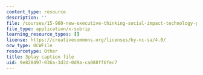 ```yaml
---
content_type: resource
description: ''
file: /courses/15-960-new-executive-thinking-social-impact-technology-projects-fall-2017-spring-2018/9e828497036a3d3d0d9aca088ff6fec7_HaySEpWEsdU.srt
file_type: application/x-subrip
learning_resource_types: []
license: https://creativecommons.org/licenses/by-nc-sa/4.0/
ocw_type: OCWFile
resourcetype: Other
title: 3play caption file
uid: 9e828497-036a-3d3d-0d9a-ca088ff6fec7
---
```

